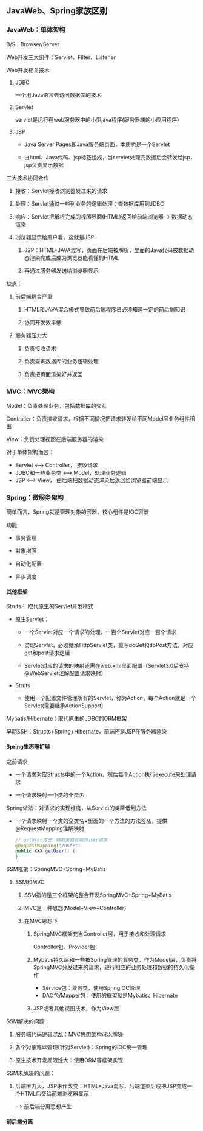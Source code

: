 ## JavaWeb、Spring家族区别

### JavaWeb：单体架构

B/S：Browser/Server

Web开发三大组件：Servlet、Filter、Listener

Web开发相关技术

1. JDBC

    一个用Java语言去访问数据库的技术

2. Servlet

    servlet是运行在web服务器中的小型java程序(服务器端的小应用程序)

3. JSP

    * Java Server Pages即Java服务端页面，本质也是一个Servlet

    * 由html、Java代码、jsp标签组成，当servlet处理完数据后会转发给jsp，jsp负责显示数据
    
三大技术协同合作

1. 接收：Servlet接收浏览器发过来的请求

2. 处理：Servlet通过一些列业务的逻辑处理：查数据库用到JDBC

3. 响应：Servlet把解析完成的视图界面(HTML)返回给前端浏览器 -> 数据动态渲染

4. 浏览器显示给用户看，这就是JSP

    1. JSP：HTML+JAVA混写，页面在后端被解析，里面的Java代码被数据动态渲染完成后成为浏览器能看懂的HTML
    
    2. 再通过服务器发送给浏览器显示
    
缺点：

1. 前后端耦合严重

    1. HTML和JAVA混合模式导致前后端程序员必须知道一定的前后端知识
    
    2. 协同开发效率低
    
2. 服务器压力大
    
    1. 负责接收请求
    
    2. 负责查询数据库的业务逻辑处理
    
    3. 负责把页面渲染好并返回
    
### MVC：MVC架构

Model：负责处理业务，包括数据库的交互

Controller：负责接收请求，根据不同情况把请求转发给不同Model层业务组件租出

View：负责处理视图在后端服务器的渲染

对于单体架构而言：

* Servlet <--> Controller， 接收请求
* JDBC和一些业务类 <--> Model，处理业务逻辑
* JSP <--> View， 由后端把数据动态渲染后返回给浏览器前端显示

### Spring：微服务架构

简单而言，Spring就是管理对象的容器，核心组件是IOC容器

功能

* 事务管理

* 对象增强
  
* 自动化配置
  
* 异步调度

#### 其他框架

Struts： 取代原生的Servlet开发模式

* 原生Servlet：
  
    * 一个Servlet对应一个请求的处理。一百个Servlet对应一百个请求
    
    * 实现Servlet，必须继承HttpServlet类，重写doGet和doPost方法，对应get和post请求逻辑
    
    * Servlet对应的请求的映射还需在web.xml里面配置（Servlet3.0后支持@WebServlet注解配置请求映射）
    
* Struts

    * 使用一个配置文件管理所有的Servlet，称为Action，每个Action就是一个Servlet(需要继承ActionSupport)

Mybatis/Hibernate：取代原生的JDBC的ORM框架

早期SSH：Structs+Spring+Hibernate，前端还是JSP在服务器渲染

#### Spring生态圈扩展

之前请求

* 一个请求对应Structs中的一个Action，然后每个Action执行execute来处理请求

* 一个请求映射一个类的全类名

Spring做法：对请求的实现维度，从Servlet的类降低到方法

* 一个请求映射一个类的全类名+里面的一个方法的方法签名，提供@RequestMapping注解映射
    
    ```java
    // getUser方法，映射来自前端的user请求
    @RequestMapping("/user")
    public XXX getUser() {
    }
    ```

SSM框架：SpringMVC+Spring+MyBatis

1. SSM和MVC

    1. SSM指的是三个框架的整合开发SpringMVC+Spring+MyBatis
    
    2. MVC是一种思想(Model+View+Controller)
    
    3. 在MVC思想下
    
        1. SpringMVC框架充当Controller层，用于接收和处理请求
    
            Controller包、Provider包
    
        2. Mybatis持久层和一些被Spring管理的业务类，作为Model层，负责将SpringMVC分发过来的请求，进行相应的业务处理和数据的持久化操作
    
            * Service包：业务类，使用SpringIOC管理
            * DAO包/Mapper包：使用的框架就是Mybatis、Hibernate
    
        3. JSP或者其他视图技术，作为View层
    
SSM解决的问题：

1. 服务端代码逻辑混乱：MVC思想架构可以解决

2. 各个对象难以管理(针对Servlet)：Spring的IOC统一管理

3. 原生技术开发局限性大：使用ORM等框架实现

SSM未解决的问题：

1. 后端压力大，JSP未作改变：HTML+Java混写，后端渲染后成把JSP变成一个HTML后交给前端浏览器显示

    --> 前后端分离思想产生

#### 前后端分离














